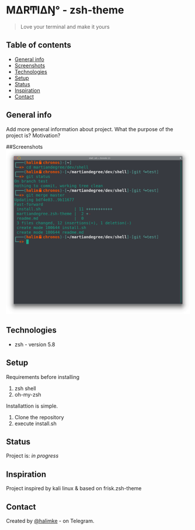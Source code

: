 # M∆RͲI∆Ŋ° - zsh-theme
> Love your terminal and make it yours

## Table of contents
* [General info](#general-info)
* [Screenshots](#screenshots)
* [Technologies](#technologies)
* [Setup](#setup)
* [Status](#status)
* [Inspiration](#inspiration)
* [Contact](#contact)

## General info
Add more general information about project. What the purpose of the project is? Motivation?

##Screenshots
![Example screenshot](./martiandegree-shell.png)

## Technologies
* zsh - version 5.8

## Setup
Requirements before installing
1. zsh shell
2. oh-my-zsh

Installattion is simple.
1. Clone the repository
2. execute install.sh

## Status
Project is: _in progress_

## Inspiration
Project inspired by kali linux & based on frisk.zsh-theme

## Contact
Created by [@halimke](https://t.me/halimke) - on Telegram.

